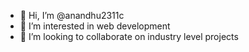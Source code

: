 - 👋 Hi, I’m @anandhu2311c
- 👀 I’m interested in web development
- 💞️ I’m looking to collaborate on industry level projects

<!---
anandhu081142/anandhu081142 is a ✨ special ✨ repository because its `README.md` (this file) appears on your GitHub profile.
You can click the Preview link to take a look at your changes.
--->

